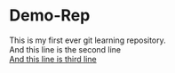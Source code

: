 # Demo-Rep
This is my first ever git learning repository. 
<br>
And this line is the second line 
<br>
<u>And this line is third line</u>
